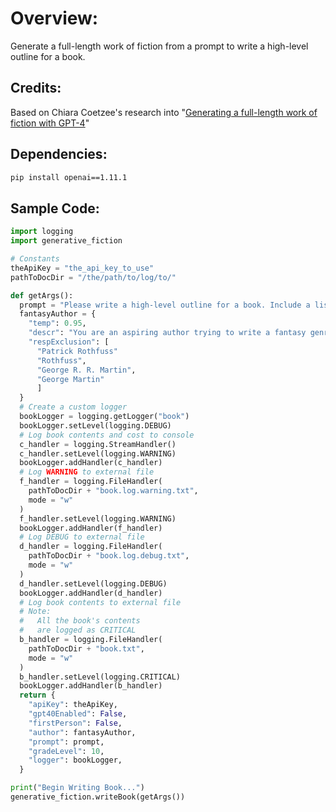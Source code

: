 # Overview:
Generate a full-length work of fiction from a prompt to write a high-level outline for a book.

## Credits:

Based on Chiara Coetzee's research into "[Generating a full-length work of fiction with GPT-4](#https://medium.com/@chiaracoetzee/generating-a-full-length-work-of-fiction-with-gpt-4-4052cfeddef3)"

## Dependencies:

```sh
pip install openai==1.11.1
```

## Sample Code:

```python
import logging
import generative_fiction

# Constants
theApiKey = "the_api_key_to_use"
pathToDocDir = "/the/path/to/log/to/"

def getArgs():
  prompt = "Please write a high-level outline for a book. Include a list of characters and a short description of each character. Include a list of chapters and a short summary of what happens in each chapter. You can pick any title and genre you want."
  fantasyAuthor = {
    "temp": 0.95,
    "descr": "You are an aspiring author trying to write a fantasy genre fan fiction book. The prose you write in is inspired by modern-day fantasy genere authors such as Patrick Rothfuss and George R. R. Martin.",
    "respExclusion": [
      "Patrick Rothfuss"
      "Rothfuss",
      "George R. R. Martin",
      "George Martin"
      ]
  }
  # Create a custom logger
  bookLogger = logging.getLogger("book")
  bookLogger.setLevel(logging.DEBUG)
  # Log book contents and cost to console
  c_handler = logging.StreamHandler()
  c_handler.setLevel(logging.WARNING)
  bookLogger.addHandler(c_handler)
  # Log WARNING to external file
  f_handler = logging.FileHandler(
    pathToDocDir + "book.log.warning.txt", 
    mode = "w"
  )
  f_handler.setLevel(logging.WARNING)
  bookLogger.addHandler(f_handler)
  # Log DEBUG to external file
  d_handler = logging.FileHandler(
    pathToDocDir + "book.log.debug.txt", 
    mode = "w"
  )
  d_handler.setLevel(logging.DEBUG)
  bookLogger.addHandler(d_handler)
  # Log book contents to external file
  # Note:
  #   All the book's contents
  #   are logged as CRITICAL
  b_handler = logging.FileHandler(
    pathToDocDir + "book.txt", 
    mode = "w"
  )
  b_handler.setLevel(logging.CRITICAL)
  bookLogger.addHandler(b_handler)
  return {
    "apiKey": theApiKey,
    "gpt40Enabled": False,
    "firstPerson": False,
    "author": fantasyAuthor,
    "prompt": prompt,
    "gradeLevel": 10,
    "logger": bookLogger,
  }

print("Begin Writing Book...")
generative_fiction.writeBook(getArgs())
```